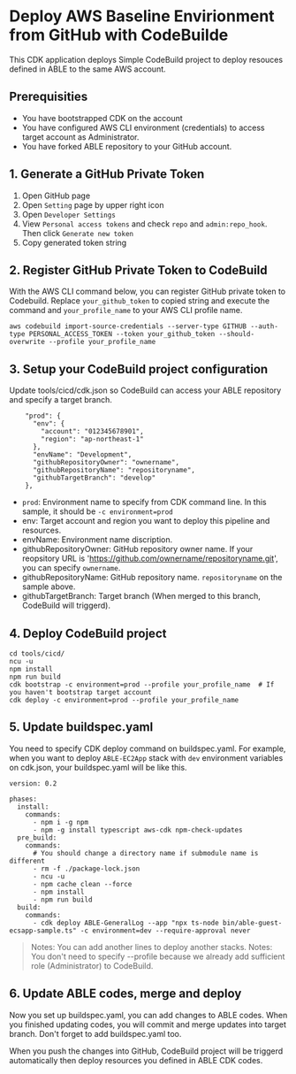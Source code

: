 # Deploy AWS Baseline Envirionment from GitHub with CodeBuilde

This CDK application deploys Simple CodeBuild project to deploy resouces defined in ABLE to the same AWS account.

## Prerequisities

- You have bootstrapped CDK on the account
- You have configured AWS CLI environment (credentials) to access target account as Administrator.
- You have forked ABLE repository to your GitHub account.

## 1. Generate a GitHub Private Token

1. Open GitHub page
2. Open `Setting` page by upper right icon
3. Open `Developer Settings`
4. View `Personal access tokens` and check `repo` and `admin:repo_hook`. Then click `Generate new token`
5. Copy generated token string

## 2. Register GitHub Private Token to CodeBuild

With the AWS CLI command below, you can register GitHub private token to Codebuild. Replace `your_github_token` to copied string and execute the command and `your_profile_name` to your AWS CLI profile name.

```
aws codebuild import-source-credentials --server-type GITHUB --auth-type PERSONAL_ACCESS_TOKEN --token your_github_token --should-overwrite --profile your_profile_name
```

## 3. Setup your CodeBuild project configuration

Update tools/cicd/cdk.json so CodeBuild can access your ABLE repository and specify a target branch.

```
    "prod": {
      "env": {
        "account": "012345678901",
        "region": "ap-northeast-1"
      },
      "envName": "Development",
      "githubRepositoryOwner": "ownername",
      "githubRepositoryName": "repositoryname",
      "githubTargetBranch": "develop"
    },
```

- `prod`: Environment name to specify from CDK command line. In this sample, it should be `-c environment=prod`
- env: Target account and region you want to deploy this pipeline and resources.
- envName: Environment name discription.
- githubRepositoryOwner: GitHub repository owner name. If your reopsitory URL is 'https://github.com/ownername/repositoryname.git', you can specify `ownername`.
- githubRepositoryName: GitHub repository name. `repositoryname` on the sample above.
- githubTargetBranch: Target branch (When merged to this branch, CodeBuild will triggerd).

## 4. Deploy CodeBuild project

```
cd tools/cicd/
ncu -u
npm install
npm run build
cdk bootstrap -c environment=prod --profile your_profile_name  # If you haven't bootstrap target account
cdk deploy -c environment=prod --profile your_profile_name
```

## 5. Update buildspec.yaml

You need to specify CDK deploy command on buildspec.yaml.
For example, when you want to deploy `ABLE-EC2App` stack with `dev` environment variables on cdk.json, your buildspec.yaml will be like this.

```
version: 0.2

phases:
  install:
    commands:
      - npm i -g npm
      - npm -g install typescript aws-cdk npm-check-updates
  pre_build:
    commands:
      # You should change a directory name if submodule name is different
      - rm -f ./package-lock.json
      - ncu -u
      - npm cache clean --force
      - npm install
      - npm run build
  build:
    commands:
      - cdk deploy ABLE-GeneralLog --app "npx ts-node bin/able-guest-ecsapp-sample.ts" -c environment=dev --require-approval never
```

> Notes: You can add another lines to deploy another stacks.
> Notes: You don't need to specify --profile because we already add sufficient role (Administrator) to CodeBuild.

## 6. Update ABLE codes, merge and deploy

Now you set up buildspec.yaml, you can add changes to ABLE codes.
When you finished updating codes, you will commit and merge updates into target branch. Don't forget to add buildspec.yaml too.

When you push the changes into GitHub, CodeBuild project will be triggerd automatically then deploy resources you defined in ABLE CDK codes.
